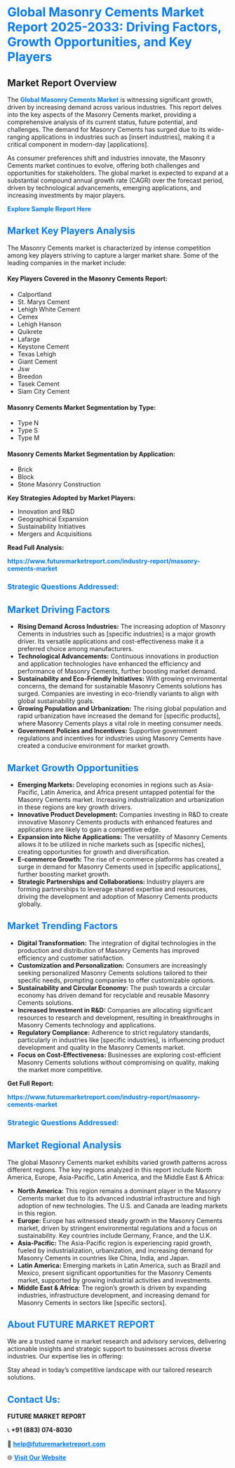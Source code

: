 <h1 style="color: #007BFF;">Global Masonry Cements Market Report 2025-2033: Driving Factors, Growth Opportunities, and Key Players</h1>

<section id="overview">
<h2>Market Report Overview</h2>
<p>The <a href="https://www.futuremarketreport.com/industry-report/masonry-cements-market" style="color: #007BFF; text-decoration: none;"><strong>Global Masonry Cements Market</strong></a> is witnessing significant growth, driven by increasing demand across various industries. This report delves into the key aspects of the Masonry Cements market, providing a comprehensive analysis of its current status, future potential, and challenges. The demand for Masonry Cements has surged due to its wide-ranging applications in industries such as [insert industries], making it a critical component in modern-day [applications].</p>
<p>As consumer preferences shift and industries innovate, the Masonry Cements market continues to evolve, offering both challenges and opportunities for stakeholders. The global market is expected to expand at a substantial compound annual growth rate (CAGR) over the forecast period, driven by technological advancements, emerging applications, and increasing investments by major players.</p>
</section>

<section id="overview">
<p><a href="https://www.futuremarketreport.com/request-sample/reportId=31453" style="color: #007BFF; text-decoration: none;"><strong>Explore Sample Report Here</strong></a></p>
</section>

<section id="key-players">
<h2 style="color: #007BFF;">Market Key Players Analysis</h2>
<p>The Masonry Cements market is characterized by intense competition among key players striving to capture a larger market share. Some of the leading companies in the market include:</p>
<h4>Key Players Covered in the Masonry Cements Report:</h4>
<ul><li>Calportland</li><li>St. Marys Cement</li><li>Lehigh White Cement</li><li>Cemex</li><li>Lehigh Hanson</li><li>Quikrete</li><li>Lafarge</li><li>Keystone Cement</li><li>Texas Lehigh</li><li>Giant Cement</li><li>Jsw</li><li>Breedon</li><li>Tasek Cement</li><li>Siam City Cement</li></ul>
<h4>Masonry Cements Market Segmentation by Type:</h4>
<ul><li>Type N</li><li>Type S</li><li>Type M</li></ul>

<h4>Masonry Cements Market Segmentation by Application:</h4>
<ul><li>Brick</li><li>Block</li><li>Stone Masonry Construction</li></ul>
<p><strong>Key Strategies Adopted by Market Players:</strong></p>
<ul>
<li>Innovation and R&D</li>
<li>Geographical Expansion</li>
<li>Sustainability Initiatives</li>
<li>Mergers and Acquisitions</li>
</ul>
</section>

<section>
<p><strong>Read Full Analysis: </strong></p><a href="https://www.futuremarketreport.com/industry-report/masonry-cements-market" style="color: #007BFF; text-decoration: none;"><strong>https://www.futuremarketreport.com/industry-report/masonry-cements-market</strong></a>
<h3 style="color: #007BFF;">Strategic Questions Addressed:</h3>
</section>

<section id="driving-factors">
<h2 style="color: #007BFF;">Market Driving Factors</h2>
<ul>
<li><strong>Rising Demand Across Industries:</strong> The increasing adoption of Masonry Cements in industries such as [specific industries] is a major growth driver. Its versatile applications and cost-effectiveness make it a preferred choice among manufacturers.</li>
<li><strong>Technological Advancements:</strong> Continuous innovations in production and application technologies have enhanced the efficiency and performance of Masonry Cements, further boosting market demand.</li>
<li><strong>Sustainability and Eco-Friendly Initiatives:</strong> With growing environmental concerns, the demand for sustainable Masonry Cements solutions has surged. Companies are investing in eco-friendly variants to align with global sustainability goals.</li>
<li><strong>Growing Population and Urbanization:</strong> The rising global population and rapid urbanization have increased the demand for [specific products], where Masonry Cements plays a vital role in meeting consumer needs.</li>
<li><strong>Government Policies and Incentives:</strong> Supportive government regulations and incentives for industries using Masonry Cements have created a conducive environment for market growth.</li>
</ul>
</section>

<section id="growth-opportunities">
<h2 style="color: #007BFF;">Market Growth Opportunities</h2>
<ul>
<li><strong>Emerging Markets:</strong> Developing economies in regions such as Asia-Pacific, Latin America, and Africa present untapped potential for the Masonry Cements market. Increasing industrialization and urbanization in these regions are key growth drivers.</li>
<li><strong>Innovative Product Development:</strong> Companies investing in R&D to create innovative Masonry Cements products with enhanced features and applications are likely to gain a competitive edge.</li>
<li><strong>Expansion into Niche Applications:</strong> The versatility of Masonry Cements allows it to be utilized in niche markets such as [specific niches], creating opportunities for growth and diversification.</li>
<li><strong>E-commerce Growth:</strong> The rise of e-commerce platforms has created a surge in demand for Masonry Cements used in [specific applications], further boosting market growth.</li>
<li><strong>Strategic Partnerships and Collaborations:</strong> Industry players are forming partnerships to leverage shared expertise and resources, driving the development and adoption of Masonry Cements products globally.</li>
</ul>
</section>

<section id="trending-factors">
<h2 style="color: #007BFF;">Market Trending Factors</h2>
<ul>
<li><strong>Digital Transformation:</strong> The integration of digital technologies in the production and distribution of Masonry Cements has improved efficiency and customer satisfaction.</li>
<li><strong>Customization and Personalization:</strong> Consumers are increasingly seeking personalized Masonry Cements solutions tailored to their specific needs, prompting companies to offer customizable options.</li>
<li><strong>Sustainability and Circular Economy:</strong> The push towards a circular economy has driven demand for recyclable and reusable Masonry Cements solutions.</li>
<li><strong>Increased Investment in R&D:</strong> Companies are allocating significant resources to research and development, resulting in breakthroughs in Masonry Cements technology and applications.</li>
<li><strong>Regulatory Compliance:</strong> Adherence to strict regulatory standards, particularly in industries like [specific industries], is influencing product development and quality in the Masonry Cements market.</li>
<li><strong>Focus on Cost-Effectiveness:</strong> Businesses are exploring cost-efficient Masonry Cements solutions without compromising on quality, making the market more competitive.</li>
</ul>
</section>

<section>
<p><strong>Get Full Report: </strong></p><a href="https://www.futuremarketreport.com/industry-report/masonry-cements-market" style="color: #007BFF; text-decoration: none;"><strong>https://www.futuremarketreport.com/industry-report/masonry-cements-market</strong></a>
<h3 style="color: #007BFF;">Strategic Questions Addressed:</h3>
</section>


<section id="regional-analysis">
<h2 style="color: #007BFF;">Market Regional Analysis</h2>
<p>The global Masonry Cements market exhibits varied growth patterns across different regions. The key regions analyzed in this report include North America, Europe, Asia-Pacific, Latin America, and the Middle East & Africa:</p>
<ul>
<li><strong>North America:</strong> This region remains a dominant player in the Masonry Cements market due to its advanced industrial infrastructure and high adoption of new technologies. The U.S. and Canada are leading markets in this region.</li>
<li><strong>Europe:</strong> Europe has witnessed steady growth in the Masonry Cements market, driven by stringent environmental regulations and a focus on sustainability. Key countries include Germany, France, and the U.K.</li>
<li><strong>Asia-Pacific:</strong> The Asia-Pacific region is experiencing rapid growth, fueled by industrialization, urbanization, and increasing demand for Masonry Cements in countries like China, India, and Japan.</li>
<li><strong>Latin America:</strong> Emerging markets in Latin America, such as Brazil and Mexico, present significant opportunities for the Masonry Cements market, supported by growing industrial activities and investments.</li>
<li><strong>Middle East & Africa:</strong> The region’s growth is driven by expanding industries, infrastructure development, and increasing demand for Masonry Cements in sectors like [specific sectors].</li>
</ul>
</section>

<footer>
<h2 style="color: #007BFF;">About FUTURE MARKET REPORT</h2>
<p>We are a trusted name in market research and advisory services, delivering actionable insights and strategic support to businesses across diverse industries. Our expertise lies in offering:</p>

<p>Stay ahead in today’s competitive landscape with our tailored research solutions.</p>

<h2 style="color: #007BFF;">Contact Us:</h2>
<p><strong>FUTURE MARKET REPORT</strong></p>
<p>📞 <strong>+91 (883) 074-8030</strong></p>
<p>📧 <strong><a href="mailto:help@futuremarketreport.com" style="color: #007BFF;">help@futuremarketreport.com</a></strong></p>
<p>🌐 <strong><a href="https://www.futuremarketreport.com/" style="color: #007BFF;">Visit Our Website</a></strong></p>
</footer>